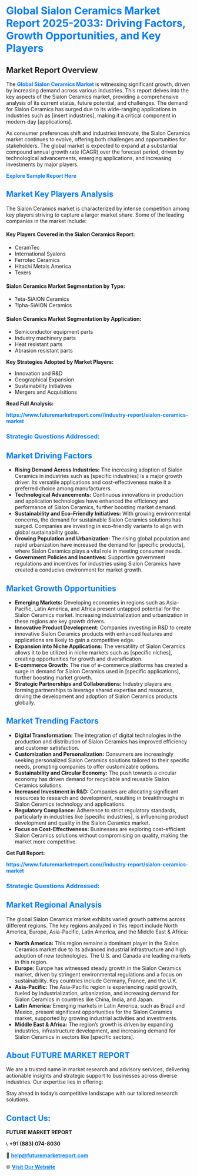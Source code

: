 <h1 style="color: #007BFF;">Global Sialon Ceramics Market Report 2025-2033: Driving Factors, Growth Opportunities, and Key Players</h1>

<section id="overview">
<h2>Market Report Overview</h2>
<p>The <a href="https://www.futuremarketreport.com//industry-report/sialon-ceramics-market" style="color: #007BFF; text-decoration: none;"><strong>Global Sialon Ceramics Market</strong></a> is witnessing significant growth, driven by increasing demand across various industries. This report delves into the key aspects of the Sialon Ceramics market, providing a comprehensive analysis of its current status, future potential, and challenges. The demand for Sialon Ceramics has surged due to its wide-ranging applications in industries such as [insert industries], making it a critical component in modern-day [applications].</p>
<p>As consumer preferences shift and industries innovate, the Sialon Ceramics market continues to evolve, offering both challenges and opportunities for stakeholders. The global market is expected to expand at a substantial compound annual growth rate (CAGR) over the forecast period, driven by technological advancements, emerging applications, and increasing investments by major players.</p>
</section>

<section id="overview">
<p><a href="https://www.futuremarketreport.com//request-sample/reportId=46807" style="color: #007BFF; text-decoration: none;"><strong>Explore Sample Report Here</strong></a></p>
</section>

<section id="key-players">
<h2 style="color: #007BFF;">Market Key Players Analysis</h2>
<p>The Sialon Ceramics market is characterized by intense competition among key players striving to capture a larger market share. Some of the leading companies in the market include:</p>
<h4>Key Players Covered in the Sialon Ceramics Report:</h4>
<ul><li>CeramTec</li><li>International Syalons</li><li>Ferrotec Ceramics</li><li>Hitachi Metals America</li><li>Texers</li></ul>
<h4>Sialon Ceramics Market Segmentation by Type:</h4>
<ul><li>?eta-SiAlON Ceramics</li><li>?lpha-SiAlON Ceramics</li></ul>

<h4>Sialon Ceramics Market Segmentation by Application:</h4>
<ul><li>Semiconductor equipment parts</li><li>Industry machinery parts</li><li>Heat resistant parts</li><li>Abrasion resistant parts</li></ul>
<p><strong>Key Strategies Adopted by Market Players:</strong></p>
<ul>
<li>Innovation and R&D</li>
<li>Geographical Expansion</li>
<li>Sustainability Initiatives</li>
<li>Mergers and Acquisitions</li>
</ul>
</section>

<section>
<p><strong>Read Full Analysis: </strong></p><a href="https://www.futuremarketreport.com//industry-report/sialon-ceramics-market" style="color: #007BFF; text-decoration: none;"><strong>https://www.futuremarketreport.com//industry-report/sialon-ceramics-market</strong></a>
<h3 style="color: #007BFF;">Strategic Questions Addressed:</h3>
</section>

<section id="driving-factors">
<h2 style="color: #007BFF;">Market Driving Factors</h2>
<ul>
<li><strong>Rising Demand Across Industries:</strong> The increasing adoption of Sialon Ceramics in industries such as [specific industries] is a major growth driver. Its versatile applications and cost-effectiveness make it a preferred choice among manufacturers.</li>
<li><strong>Technological Advancements:</strong> Continuous innovations in production and application technologies have enhanced the efficiency and performance of Sialon Ceramics, further boosting market demand.</li>
<li><strong>Sustainability and Eco-Friendly Initiatives:</strong> With growing environmental concerns, the demand for sustainable Sialon Ceramics solutions has surged. Companies are investing in eco-friendly variants to align with global sustainability goals.</li>
<li><strong>Growing Population and Urbanization:</strong> The rising global population and rapid urbanization have increased the demand for [specific products], where Sialon Ceramics plays a vital role in meeting consumer needs.</li>
<li><strong>Government Policies and Incentives:</strong> Supportive government regulations and incentives for industries using Sialon Ceramics have created a conducive environment for market growth.</li>
</ul>
</section>

<section id="growth-opportunities">
<h2 style="color: #007BFF;">Market Growth Opportunities</h2>
<ul>
<li><strong>Emerging Markets:</strong> Developing economies in regions such as Asia-Pacific, Latin America, and Africa present untapped potential for the Sialon Ceramics market. Increasing industrialization and urbanization in these regions are key growth drivers.</li>
<li><strong>Innovative Product Development:</strong> Companies investing in R&D to create innovative Sialon Ceramics products with enhanced features and applications are likely to gain a competitive edge.</li>
<li><strong>Expansion into Niche Applications:</strong> The versatility of Sialon Ceramics allows it to be utilized in niche markets such as [specific niches], creating opportunities for growth and diversification.</li>
<li><strong>E-commerce Growth:</strong> The rise of e-commerce platforms has created a surge in demand for Sialon Ceramics used in [specific applications], further boosting market growth.</li>
<li><strong>Strategic Partnerships and Collaborations:</strong> Industry players are forming partnerships to leverage shared expertise and resources, driving the development and adoption of Sialon Ceramics products globally.</li>
</ul>
</section>

<section id="trending-factors">
<h2 style="color: #007BFF;">Market Trending Factors</h2>
<ul>
<li><strong>Digital Transformation:</strong> The integration of digital technologies in the production and distribution of Sialon Ceramics has improved efficiency and customer satisfaction.</li>
<li><strong>Customization and Personalization:</strong> Consumers are increasingly seeking personalized Sialon Ceramics solutions tailored to their specific needs, prompting companies to offer customizable options.</li>
<li><strong>Sustainability and Circular Economy:</strong> The push towards a circular economy has driven demand for recyclable and reusable Sialon Ceramics solutions.</li>
<li><strong>Increased Investment in R&D:</strong> Companies are allocating significant resources to research and development, resulting in breakthroughs in Sialon Ceramics technology and applications.</li>
<li><strong>Regulatory Compliance:</strong> Adherence to strict regulatory standards, particularly in industries like [specific industries], is influencing product development and quality in the Sialon Ceramics market.</li>
<li><strong>Focus on Cost-Effectiveness:</strong> Businesses are exploring cost-efficient Sialon Ceramics solutions without compromising on quality, making the market more competitive.</li>
</ul>
</section>

<section>
<p><strong>Get Full Report: </strong></p><a href="https://www.futuremarketreport.com//industry-report/sialon-ceramics-market" style="color: #007BFF; text-decoration: none;"><strong>https://www.futuremarketreport.com//industry-report/sialon-ceramics-market</strong></a>
<h3 style="color: #007BFF;">Strategic Questions Addressed:</h3>
</section>


<section id="regional-analysis">
<h2 style="color: #007BFF;">Market Regional Analysis</h2>
<p>The global Sialon Ceramics market exhibits varied growth patterns across different regions. The key regions analyzed in this report include North America, Europe, Asia-Pacific, Latin America, and the Middle East & Africa:</p>
<ul>
<li><strong>North America:</strong> This region remains a dominant player in the Sialon Ceramics market due to its advanced industrial infrastructure and high adoption of new technologies. The U.S. and Canada are leading markets in this region.</li>
<li><strong>Europe:</strong> Europe has witnessed steady growth in the Sialon Ceramics market, driven by stringent environmental regulations and a focus on sustainability. Key countries include Germany, France, and the U.K.</li>
<li><strong>Asia-Pacific:</strong> The Asia-Pacific region is experiencing rapid growth, fueled by industrialization, urbanization, and increasing demand for Sialon Ceramics in countries like China, India, and Japan.</li>
<li><strong>Latin America:</strong> Emerging markets in Latin America, such as Brazil and Mexico, present significant opportunities for the Sialon Ceramics market, supported by growing industrial activities and investments.</li>
<li><strong>Middle East & Africa:</strong> The region’s growth is driven by expanding industries, infrastructure development, and increasing demand for Sialon Ceramics in sectors like [specific sectors].</li>
</ul>
</section>

<footer>
<h2 style="color: #007BFF;">About FUTURE MARKET REPORT</h2>
<p>We are a trusted name in market research and advisory services, delivering actionable insights and strategic support to businesses across diverse industries. Our expertise lies in offering:</p>

<p>Stay ahead in today’s competitive landscape with our tailored research solutions.</p>

<h2 style="color: #007BFF;">Contact Us:</h2>
<p><strong>FUTURE MARKET REPORT</strong></p>
<p>📞 <strong>+91 (883) 074-8030</strong></p>
<p>📧 <strong><a href="mailto:help@futuremarketreport.com" style="color: #007BFF;">help@futuremarketreport.com</a></strong></p>
<p>🌐 <strong><a href="https://www.futuremarketreport.com/" style="color: #007BFF;">Visit Our Website</a></strong></p>
</footer>